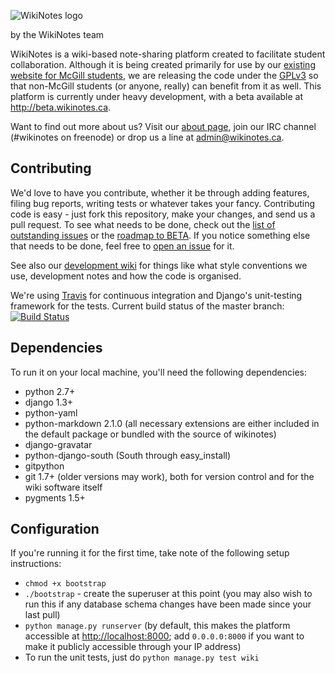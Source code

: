 ![WikiNotes logo](http://www.wikinotes.ca/logo_new.png)

by the WikiNotes team

WikiNotes is a wiki-based note-sharing platform created to facilitate student collaboration. Although it is being created primarily for use by our [existing website for McGill students](http://www.wikinotes.ca), we are releasing the code under the [GPLv3](http://opensource.org/licenses/GPL-3.0) so that non-McGill students (or anyone, really) can benefit from it as well. This platform is currently under heavy development, with a beta available at http://beta.wikinotes.ca.

Want to find out more about us? Visit our [about page](http://www.wikinotes.ca/wiki/wikinotes:About), join our IRC channel (#wikinotes on freenode) or drop us a line at admin@wikinotes.ca.

Contributing
------------

We'd love to have you contribute, whether it be through adding features, filing bug reports, writing tests or whatever takes your fancy. Contributing code is easy - just fork this repository, make your changes, and send us a pull request. To see what needs to be done, check out the [list of outstanding issues](https://github.com/dellsystem/wikinotes/issues) or the [roadmap to BETA](https://github.com/dellsystem/wikinotes/issues/48). If you notice something else that needs to be done, feel free to [open an issue](https://github.com/dellsystem/wikinotes/issues/new) for it.

See also our [development wiki](https://github.com/dellsystem/wikinotes/wiki) for things like what style conventions we use, development notes and how the code is organised.

We're using [Travis](http://travis-ci.org) for continuous integration and Django's unit-testing framework for the tests. Current build status of the master branch: [![Build Status](https://secure.travis-ci.org/dellsystem/wikinotes.png?branch=ci)](http://travis-ci.org/dellsystem/wikinotes)

Dependencies
------------

To run it on your local machine, you'll need the following dependencies:

* python 2.7+
* django 1.3+
* python-yaml
* python-markdown 2.1.0 (all necessary extensions are either included in the default package or bundled with the source of wikinotes)
* django-gravatar
* python-django-south (South through easy_install)
* gitpython
* git 1.7+ (older versions may work), both for version control and for the wiki software itself
* pygments 1.5+

Configuration
-------------

If you're running it for the first time, take note of the following setup instructions:

* `chmod +x bootstrap`
* `./bootstrap` - create the superuser at this point (you may also wish to run this if any database schema changes have been made since your last pull)
* `python manage.py runserver` (by default, this makes the platform accessible at [http://localhost:8000](http://localhost:8000); add `0.0.0.0:8000` if you want to make it publicly accessible through your IP address)
* To run the unit tests, just do `python manage.py test wiki`
